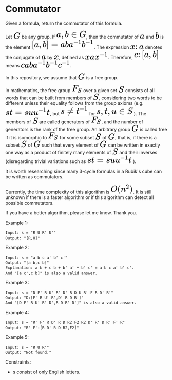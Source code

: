 # Commutator
Given a formula, return the commutator of this formula.

Let <!-- $G$ --> <img style="transform: translateY(0.1em); background: white;" src="svg\J9W6pjRIDj.svg"> be any group. If <!-- $a,b \in G$ --> <img style="transform: translateY(0.1em); background: white;" src="svg\hzGAuZv640.svg">, then the commutator of <!-- $a$ --> <img style="transform: translateY(0.1em); background: white;" src="svg\UhYiFhLcuQ.svg"> and <!-- $b$ --> <img style="transform: translateY(0.1em); background: white;" src="svg\3eUfhUParw.svg"> is the element <!-- $[a,b]=aba^{−1}b^{−1}$ --> <img style="transform: translateY(0.1em); background: white;" src="svg\Ntecnjrojy.svg">. The expression <!-- $x\colon a$ --> <img style="transform: translateY(0.1em); background: white;" src="svg\3LN26IAubW.svg"> denotes the conjugate of <!-- $a$ --> <img style="transform: translateY(0.1em); background: white;" src="svg\2gxcQizkRw.svg"> by <!-- $x$ --> <img style="transform: translateY(0.1em); background: white;" src="svg\9iB3HkjVB9.svg">, defined as <!-- $xax^{−1}$ --> <img style="transform: translateY(0.1em); background: white;" src="svg\GL6wwtSHya.svg">. Therefore, <!-- $c\colon[a,b]$ --> <img style="transform: translateY(0.1em); background: white;" src="svg\aeNksYUPvc.svg"> means <!-- $c a b a^{−1} b^{−1} c^{−1}$ --> <img style="transform: translateY(0.1em); background: white;" src="svg\ECU0xU8Yfx.svg">.

In this repository, we assume that <!-- $G$ --> <img style="transform: translateY(0.1em); background: white;" src="svg\Gc1pCvufb5.svg"> is a free group.

In mathematics, the free group <!-- $F_{S}$ --> <img style="transform: translateY(0.1em); background: white;" src="svg\EAUg5lHTBi.svg"> over a given set <!-- $S$ --> <img style="transform: translateY(0.1em); background: white;" src="svg\Ibcd0FcTOp.svg"> consists of all words that can be built from members of <!-- $S$ --> <img style="transform: translateY(0.1em); background: white;" src="svg\DWsWhbICkM.svg">, considering two words to be different unless their equality follows from the group axioms (e.g. <!-- $s t=s u u^{-1} t$ --> <img style="transform: translateY(0.1em); background: white;" src="svg\fVzQWUoHVF.svg">, but <!-- $s \neq t^{-1}$ --> <img style="transform: translateY(0.1em); background: white;" src="svg\iwq8fMflYT.svg"> for <!-- $s, t, u \in S$ --> <img style="transform: translateY(0.1em); background: white;" src="svg\zZWgobxgom.svg"> ). The members of <!-- $S$ --> <img style="transform: translateY(0.1em); background: white;" src="svg\egB8X9ylT4.svg"> are called generators of <!-- $F_{S}$ --> <img style="transform: translateY(0.1em); background: white;" src="svg\xVA1KxA0G9.svg">, and the number of generators is the rank of the free group. An arbitrary group <!-- $G$ --> <img style="transform: translateY(0.1em); background: white;" src="svg\SEBZPzvZBn.svg"> is called free if it is isomorphic to <!-- $F_{S}$ --> <img style="transform: translateY(0.1em); background: white;" src="svg\6ngjvQGpMe.svg"> for some subset <!-- $S$ --> <img style="transform: translateY(0.1em); background: white;" src="svg\97GOyXaPGv.svg"> of <!-- $G$ --> <img style="transform: translateY(0.1em); background: white;" src="svg\8dHefb78dL.svg">, that is, if there is a subset <!-- $S$ --> <img style="transform: translateY(0.1em); background: white;" src="svg\QYGvJ9ZjmI.svg"> of <!-- $G$ --> <img style="transform: translateY(0.1em); background: white;" src="svg\Oqhmg8BnIn.svg"> such that every element of <!-- $G$ --> <img style="transform: translateY(0.1em); background: white;" src="svg\BqRlGijkvY.svg"> can be written in exactly one way as a product of finitely many elements of <!-- $S$ --> <img style="transform: translateY(0.1em); background: white;" src="svg\SBgCUnUpcK.svg"> and their inverses (disregarding trivial variations such as <!-- $s t=s u u^{-1} t$ --> <img style="transform: translateY(0.1em); background: white;" src="svg\C7FL0bS5Mk.svg"> ).

It is worth researching since many 3-cycle formulas in a Rubik's cube can be written as commutators.

Currently, the time complexity of this algorithm is <!-- $O(n^2)$ --> <img style="transform: translateY(0.1em); background: white;" src="svg\UMMhXBMaRf.svg">. It is still unknown if there is a faster algorithm or if this algorithm can detect all possible commutators.

If you have a better algorithm, please let me know. Thank you.

Example 1:

```
Input: s = "R U R' U'"
Output: "[R,U]"
```

Example 2:

```
Input: s = "a b c a' b' c'"
Output: "[a b,c b]"
Explanation: a b + c b + b' a' + b' c' = a b c a' b' c'.
And "[a c',c b]" is also a valid answer.
```

Example 3:

```
Input: s = "D F' R U' R' D' R D U R' F R D' R'"
Output: "D:[F' R U' R',D' R D R']"
And "[D F' R U' R' D',R D R' D']" is also a valid answer.
```

Example 4:

```
Input: s = "R' F' R D' R D R2 F2 R2 D' R' D R' F' R"
Output: "R' F':[R D' R D R2,F2]"
```

Example 5:

```
Input: s = "R U R'"
Output: "Not found."
```

Constraints:
- s consist of only English letters.